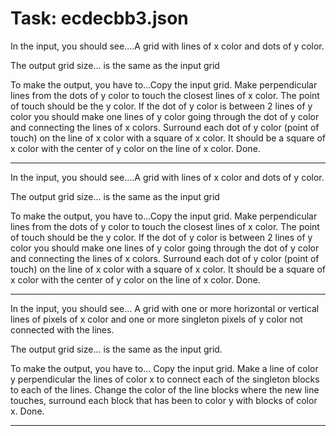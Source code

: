 # Task: ecdecbb3.json

In the input, you should see....A grid with lines of x color and dots of y color.

The output grid size... is the same as the input grid

To make the output, you have to...Copy the input grid. Make perpendicular lines from the dots of y color to touch the closest lines of x color.  The point of touch should be the y color. If the dot of y color is between 2 lines of y color you should make one lines of y color going through the dot of y color and connecting the lines of x colors. Surround each dot of y color (point of touch) on the line of x color with a square of x color. It should be a square of x color with the center of y color on the line of x color. Done.

---

In the input, you should see....A grid with lines of x color and dots of y color.

The output grid size... is the same as the input grid

To make the output, you have to...Copy the input grid. Make perpendicular lines from the dots of y color to touch the closest lines of x color.  The point of touch should be the y color. If the dot of y color is between 2 lines of y color you should make one lines of y color going through the dot of y color and connecting the lines of x colors. Surround each dot of y color (point of touch) on the line of x color with a square of x color. It should be a square of x color with the center of y color on the line of x color. Done.

---

In the input, you should see... A grid with one or more horizontal or vertical lines of pixels of x color and one or more singleton pixels of y color not connected with the lines.

The output grid size... is the same as the input grid.

To make the output, you have to...  Copy the input grid.  Make a line of color y perpendicular the lines of color x to connect each of the singleton blocks to each of the lines.  Change the color of the line blocks where the new line touches,  surround each block that has been to color y with blocks of color x.  Done.

---

